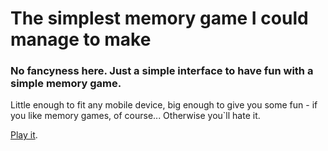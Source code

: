 # The simplest memory game I could manage to make

### No fancyness here. Just a simple interface to have fun with a simple memory game.

Little enough to fit any mobile device, big enough to give you some fun - if you like memory games, of course... Otherwise you`ll hate it.

[Play it](https://ericgruby01.github.io/simplestmemorygame/).

